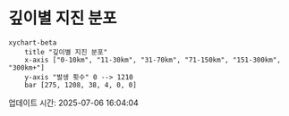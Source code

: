 # 깊이별 지진 분포

```mermaid
xychart-beta
    title "깊이별 지진 분포"
    x-axis ["0-10km", "11-30km", "31-70km", "71-150km", "151-300km", "300km+"]
    y-axis "발생 횟수" 0 --> 1210
    bar [275, 1208, 38, 4, 0, 0]
```

업데이트 시간: 2025-07-06 16:04:04
